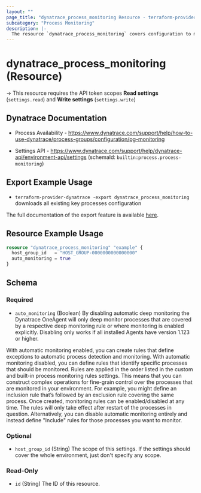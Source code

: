 ```yaml
---
layout: ""
page_title: "dynatrace_process_monitoring Resource - terraform-provider-dynatrace"
subcategory: "Process Monitoring"
description: |-
  The resource `dynatrace_process_monitoring` covers configuration to monitor key processes on a host
---
```


# dynatrace_process_monitoring (Resource)

-> This resource requires the API token scopes **Read settings** (`settings.read`) and **Write settings** (`settings.write`)

## Dynatrace Documentation

- Process Availability - https://www.dynatrace.com/support/help/how-to-use-dynatrace/process-groups/configuration/pg-monitoring

- Settings API - https://www.dynatrace.com/support/help/dynatrace-api/environment-api/settings (schemaId: `builtin:process.process-monitoring`)

## Export Example Usage

- `terraform-provider-dynatrace -export dynatrace_process_monitoring` downloads all existing key processes configuration

The full documentation of the export feature is available [here](https://dt-url.net/h203qmc).

## Resource Example Usage

```terraform
resource "dynatrace_process_monitoring" "example" {
  host_group_id   = "HOST_GROUP-0000000000000000"
  auto_monitoring = true
}
```

<!-- schema generated by tfplugindocs -->
## Schema

### Required

- `auto_monitoring` (Boolean) By disabling automatic deep monitoring the Dynatrace OneAgent will only deep monitor processes that are covered by a respective deep monitoring rule or where monitoring is enabled explicitly.
Disabling only works if all installed Agents have version 1.123 or higher. 

 With automatic monitoring enabled, you can create rules that define exceptions to automatic process detection and monitoring. With automatic monitoring disabled, you can define rules that identify specific processes that should be monitored. Rules are applied in the order listed in the custom and built-in process monitoring rules settings. This means that you can construct complex operations for fine-grain control over the processes that are monitored in your environment. For example, you might define an inclusion rule that’s followed by an exclusion rule covering the same process.
Once created, monitoring rules can be enabled/disabled at any time. The rules will only take effect after restart of the processes in question. Alternatively, you can disable automatic monitoring entirely and instead define "Include" rules for those processes you want to monitor.

### Optional

- `host_group_id` (String) The scope of this settings. If the settings should cover the whole environment, just don't specify any scope.

### Read-Only

- `id` (String) The ID of this resource.
 